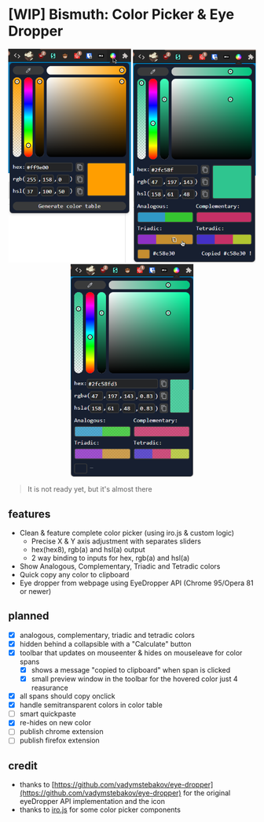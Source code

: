 # [WIP] Bismuth: Color Picker & Eye Dropper

<p align="center">
	<img src="images/example3.png" width=250>
	<img src="images/example.png" width=250>
	<img src="images/example2.png" width=250>
</p>
  
> It is not ready yet, but it's almost there

## features
- Clean & feature complete color picker (using iro.js & custom logic)
  - Precise X & Y axis adjustment with separates sliders
  - hex(hex8), rgb(a) and hsl(a) output
  -  2 way binding to inputs for hex, rgb(a) and hsl(a)
- Show Analogous, Complementary, Triadic and Tetradic colors
- Quick copy any color to clipboard
- Eye dropper from webpage using EyeDropper API (Chrome 95/Opera 81 or newer)
  
## planned
- [x] analogous, complementary, triadic and tetradic colors
- [x] hidden behind a collapsible with a "Calculate" button
- [x] toolbar that updates on mouseenter & hides on mouseleave for color spans
	- [x] shows a message "copied to clipboard" when span is clicked
	- [x] small preview window in the toolbar for the hovered color just 4 reasurance
- [x] all spans should copy onclick
- [x] handle semitransparent colors in color table
- [ ] smart quickpaste
- [x] re-hides on new color
- [ ] publish chrome extension
- [ ] publish firefox extension

## credit
- thanks to [https://github.com/vadymstebakov/eye-dropper](https://github.com/vadymstebakov/eye-dropper) for the original eyeDropper API implementation and the icon
- thanks to [iro.js](https://iro.js.org) for some color picker components
